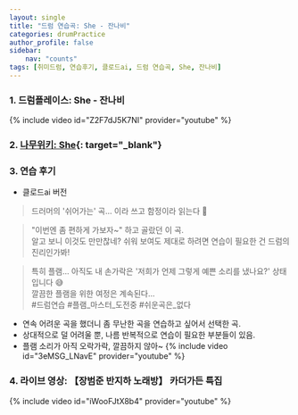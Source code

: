 ```yaml
---
layout: single
title: "드럼 연습곡: She - 잔나비"
categories: drumPractice
author_profile: false
sidebar:
    nav: "counts"
tags: [취미드럼, 연습후기, 클로드ai, 드럼 연습곡, She, 잔나비]
---
```


### 1. 드럼플레이스: She - 잔나비

{% include video id="Z2F7dJ5K7NI" provider="youtube" %}

### 2. [나무위키: She](https://namu.wiki/w/She%20(Hidden%20Track%20No.V%201%EC%9B%94%20%EC%84%A0%EC%A0%95%EA%B3%A1)){: target="_blank"}

 
   
### 3. 연습 후기
* 클로드ai 버전
>드러머의 '쉬어가는' 곡... 이라 쓰고 함정이라 읽는다 📝

>"이번엔 좀 편하게 가보자~" 하고 골랐던 이 곡.<br>
>알고 보니 이것도 만만찮네? 쉬워 보여도 제대로 하려면 연습이 필요한 건 드럼의 진리인가봐!

>특히 플램... 아직도 내 손가락은 '저희가 언제 그렇게 예쁜 소리를 냈나요?' 상태입니다 😅<br>
>깔끔한 플램을 위한 여정은 계속된다...<br>
>#드럼연습 #플램_마스터_도전중 #쉬운곡은_없다

* 연속 어려운 곡을 했더니 좀 무난한 곡을 연습하고 싶어서 선택한 곡.
* 상대적으로 덜 어려울 뿐, 나름 반복적으로 연습이 필요한 부분들이 있음.
* 플램 소리가 아직 오락가락, 깔끔하지 않아~
{% include video id="3eMSG_LNavE" provider="youtube" %}

### 4. 라이브 영상: 【장범준 반지하 노래방】 카더가든 특집
{% include video id="iWooFJtX8b4" provider="youtube" %}